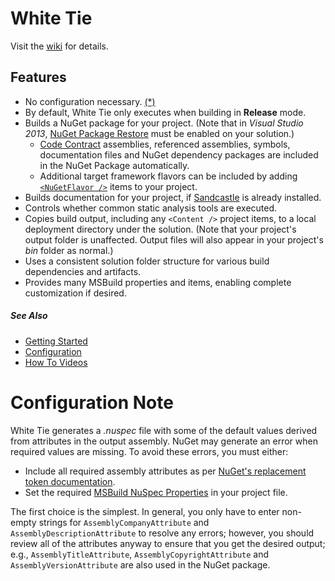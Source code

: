 # White Tie
Visit the [wiki](../../wiki) for details.

## Features
* No configuration necessary. [(*)](#configuration-note)
* By default, White Tie only executes when building in **Release** mode.
* Builds a NuGet package for your project. (Note that in *Visual Studio 2013*, [NuGet Package Restore](http://docs.nuget.org/docs/reference/package-restore) must be enabled on your solution.)
  * [Code Contract](https://github.com/CodeContractsDotNet/CodeContracts) assemblies, referenced assemblies, symbols, documentation files and NuGet dependency packages are included in the NuGet Package automatically.
  * Additional target framework flavors can be included by adding [`<NuGetFlavor />`](../../wiki/Items#nugetflavor) items to your project.
* Builds documentation for your project, if [Sandcastle](https://shfb.codeplex.com) is already installed.
* Controls whether common static analysis tools are executed.
* Copies build output, including any `<Content />` project items, to a local deployment directory under the solution. (Note that your project's output folder is unaffected. Output files will also appear in your project's _bin_ folder as normal.)
* Uses a consistent solution folder structure for various build dependencies and artifacts.
* Provides many MSBuild properties and items, enabling complete customization if desired.

##### See Also
* [Getting Started](../../wiki/GettingStarted)
* [Configuration](../../wiki/Configuration)
* [How To Videos](https://www.youtube.com/playlist?list=PLzLa5EktSmlzcEuE66oC0YGobqrrwnK2o)

# Configuration Note
White Tie generates a _.nuspec_ file with some of the default values derived from attributes in the output assembly. NuGet may generate an error when required values are missing. To avoid these errors, you must either: 

* Include all required assembly attributes as per [NuGet's replacement token documentation](http://docs.nuget.org/docs/reference/nuspec-reference/#Replacement_Tokens).
* Set the required [MSBuild NuSpec Properties](../../wiki/Properties#nuspec-properties) in your project file.

The first choice is the simplest. In general, you only have to enter non-empty strings for `AssemblyCompanyAttribute` and `AssemblyDescriptionAttribute` to resolve any errors; however, you should review all of the attributes anyway to ensure that you get the desired output; e.g., `AssemblyTitleAttribute`, `AssemblyCopyrightAttribute` and `AssemblyVersionAttribute` are also used in the NuGet package.
